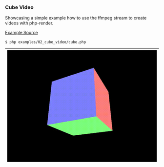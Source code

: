 ### Cube Video

Showcasing a simple example how to use the ffmpeg stream to create videos with php-render.

[Example Source](examples/02_cube_video/)

```
$ php examples/02_cube_video/cube.php
```

| ![Cube Lines](video.gif?raw=true) |
|-----------------------------------|
